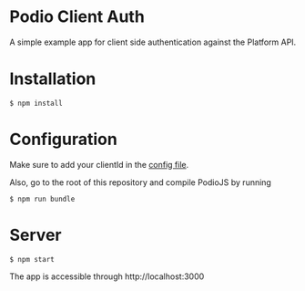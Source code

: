 # Podio Client Auth

A simple example app for client side authentication against the Platform API.

# Installation

```
$ npm install
```

# Configuration

Make sure to add your clientId in the [config file](https://github.com/podio/podio-js/blob/master/examples/client_auth/public/javascript/config.js).

Also, go to the root of this repository and compile PodioJS by running
```
$ npm run bundle
```


# Server
```
$ npm start
```

The app is accessible through http://localhost:3000
